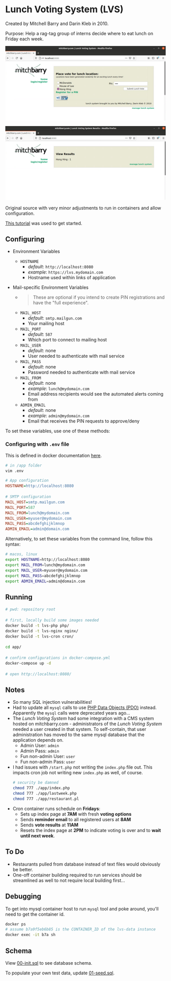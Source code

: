 # Lunch Voting System (LVS)

Created by Mitchell Barry and Darin Kleb in 2010.

Purpose: Help a rag-tag group of interns decide where to eat lunch on Friday each week. 

![voting example](.docs/voting.png)

![voting results example](.docs/voting-results.png)

Original source with very minor adjustments to run in containers and allow configuration.

[This tutorial](https://www.vultr.com/docs/deploy-a-php-application-using-docker-compose) was used to get started.

## Configuring

- Environment Variables
  - `HOSTNAME`
    - _default_: `http://localhost:8080`
    - _example_: `https://lvs.mydomain.com`
    - Hostname used within links of application

- Mail-specific Environment Variables
  - > These are optional if you intend to create PIN registrations and have the "full experience". 
  - `MAIL_HOST`
    - _default_: `smtp.mailgun.com`
    - Your mailing host
  - `MAIL_PORT`
    - _default_: `587`
    - Which port to connect to mailing host
  - `MAIL_USER`
    - _default_: none
    - User needed to authenticate with mail service
  - `MAIL_PASS`
    - _default_: none
    - Password needed to authenticate with mail service
  - `MAIL_FROM`
    - _default_: none
    - _example_: `lunch@mydomain.com`
    - Email address recipients would see the automated alerts coming from
  - `ADMIN_EMAIL`
    - _default_: none
    - _example_: `admin@mydomain.com`
    - Email that receives the PIN requests to approve/deny

To set these variables, use one of these methods:

### Configuring with `.env` file

This is defined in docker documentation [here](https://docs.docker.com/compose/env-file/).

```bash
# in /app folder
vim .env
```

```ini
# App configuration
HOSTNAME=http://localhost:8080

# SMTP configuration
MAIL_HOST=smtp.mailgun.com
MAIL_PORT=587
MAIL_FROM=lunch@mydomain.com
MAIL_USER=myuser@mydomain.com
MAIL_PASS=abcdefghijklmnop
ADMIN_EMAIL=admin@domain.com
```

Alternatively, to set these variables from the command line, follow this syntax:

```bash
# macos, linux
export HOSTNAME=http://localhost:8080
export MAIL_FROM=lunch@mydomain.com
export MAIL_USER=myuser@mydomain.com
export MAIL_PASS=abcdefghijklmnop
export ADMIN_EMAIL=admin@domain.com
```

## Running

```bash
# pwd: repository root

# first, locally build some images needed
docker build -t lvs-php php/
docker build -t lvs-nginx nginx/
docker build -t lvs-cron cron/

cd app/

# confirm configurations in docker-compose.yml
docker-compose up -d

# open http://localhost:8080/
```

## Notes
- So many SQL injection vulnerabilities!
- Had to update all `mysql` calls to use [PHP Data Objects (PDO)](https://www.php.net/manual/en/book.pdo.php) instead. Apparently the `mysql` calls were deprecated years ago... 
- The _Lunch Voting System_ had some integration with a CMS system hosted on mitchbarry.com - administrators of the _Lunch Voting System_ needed a user created in that system. To self-contain, that user administration has moved to the same mysql database that the application depends on. 
  - Admin User: `admin`
  - Admin Pass: `admin`
  - Fun non-admin User: `user`
  - Fun non-admin Pass: `user`
- I had issues with `/start.php` not writing the `index.php` file out. This impacts cron job not writing new `index.php` as well, of course.
  ```bash
  # security be damned
  chmod 777 ./app/index.php
  chmod 777 ./app/lastweek.php
  chmod 777 ./app/restaurant.pl
  ```
- Cron container runs schedule on **Fridays**:
  - Sets up index page at **7AM** with fresh **voting options**
  - Sends **reminder email** to all registered users at **8AM**
  - Sends **vote results** at **11AM**
  - Resets the index page at **2PM** to indicate voting is over and to **wait until next week**.

## To Do
- Restaurants pulled from database instead of text files would obviously be better.
- One-off container building required to run services should be streamlined as well to not require local building first...

## Debugging

To get into mysql container host to run `mysql` tool and poke around, you'll need to get the container id. 

```bash
docker ps
# assume b7a9f5eb6b85 is the CONTAINER_ID of the lvs-data instance
docker exec -it b7a sh
```

## Schema

View [00-init.sql](./app/sql/00-init.sql) to see database schema. 

To populate your own test data, update [01-seed.sql](./app/sql/01-seed.sql).
